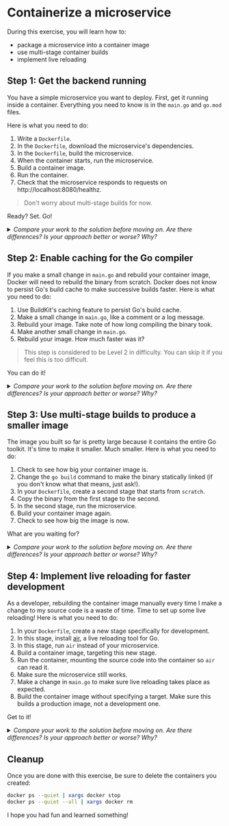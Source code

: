 # Containerize a microservice

During this exercise, you will learn how to:

- package a microservice into a container image
- use multi-stage container builds
- implement live reloading

## Step 1: Get the backend running

You have a simple microservice you want to deploy. First, get it running inside
a container. Everything you need to know is in the `main.go` and `go.mod` files.

Here is what you need to do:

1. Write a `Dockerfile`.
2. In the `Dockerfile`, download the microservice's dependencies.
3. In the `Dockerfile`, build the microservice.
4. When the container starts, run the microservice.
5. Build a container image.
6. Run the container.
7. Check that the microservice responds to requests on
   http://localhost:8080/healthz.

> Don't worry about multi-stage builds for now.

Ready? Set. Go!

<details>
    <summary><em>
    Compare your work to the solution before moving on. Are there differences? Is your approach better or worse? Why?
    </em></summary>

Your `Dockerfile` should look like:

```dockerfile
FROM golang:1.16-alpine

WORKDIR /app

COPY go.* ./
RUN go mod download

COPY main.go main.go
RUN go build -ldflags="-s -w" -o=microservice

EXPOSE 8080
ENTRYPOINT ["/app/microservice"]
```

The commands you use to build and run the container should be:

```bash
docker build -t microservice .
docker run -p 8080:8080 microservice
```

</details>

## Step 2: Enable caching for the Go compiler

If you make a small change in `main.go` and rebuild your container image,
Docker will need to rebuild the binary from scratch. Docker does not know to
persist Go's build cache to make successive builds faster. Here is what you
need to do:

1. Use BuildKit's caching feature to persist Go's build cache.
2. Make a small change in `main.go`, like a comment or a log message.
3. Rebuild your image. Take note of how long compiling the binary took.
4. Make another small change in `main.go`.
5. Rebuild your image. How much faster was it?

> This step is considered to be Level 2 in difficulty. You can skip it if you
> feel this is too difficult.

You can do it!

<details>
    <summary><em>
    Compare your work to the solution before moving on. Are there differences? Is your approach better or worse? Why?
    </em></summary>

The `RUN` instruction that builds the binary should look like this:

```dockerfile
RUN --mount=type=cache,target=/root/.cache/go-build \
    go build -ldflags="-s -w" -o=microservice
```

</details>

## Step 3: Use multi-stage builds to produce a smaller image

The image you built so far is pretty large because it contains the entire Go
toolkit. It's time to make it smaller. Much smaller. Here is what you need to
do:

1. Check to see how big your container image is.
2. Change the `go build` command to make the binary statically linked (if you
   don't know what that means, just ask!).
3. In your `Dockerfile`, create a second stage that starts from `scratch`.
4. Copy the binary from the first stage to the second.
5. In the second stage, run the microservice.
6. Build your container image again.
7. Check to see how big the image is now.

What are you waiting for?

<details>
    <summary><em>
    Compare your work to the solution before moving on. Are there differences? Is your approach better or worse? Why?
    </em></summary>

Your `Dockerfile` should look like this:

```dockerfile
FROM golang:1.16-alpine AS build

WORKDIR /app

COPY go.* ./
RUN go mod download

COPY main.go main.go
RUN --mount=type=cache,target=/root/.cache/go-build \
    CGO_ENABLED=0 go build -ldflags="-s -w" -o=microservice

# =========================================================

FROM scratch

COPY --from=build /app/microservice /microservice

EXPOSE 8080
ENTRYPOINT ["/microservice"]
```

</details>

## Step 4: Implement live reloading for faster development

As a developer, rebuilding the container image manually every time I make a
change to my source code is a waste of time. Time to set up some live reloading!
Here is what you need to do:

1. In your `Dockerfile`, create a new stage specifically for development.
2. In this stage, install [air](https://github.com/cosmtrek/air), a live
   reloading tool for Go.
3. In this stage, run `air` instead of your microservice.
4. Build a container image, targeting this new stage.
5. Run the container, mounting the source code into the container so `air` can
   read it.
6. Make sure the microservice still works.
7. Make a change in `main.go` to make sure live reloading takes place as
   expected.
8. Build the container image without specifying a target. Make sure this builds
   a production image, not a development one.

Get to it!

<details>
    <summary><em>
    Compare your work to the solution before moving on. Are there differences? Is your approach better or worse? Why?
    </em></summary>

Your `Dockerfile` should look like this:

```dockerfile
FROM golang:1.16-alpine AS base

WORKDIR /app

# =========================================================

FROM base AS development

RUN go install github.com/cosmtrek/air@v1.27.3

EXPOSE 8080
CMD ["air"]

# =========================================================

FROM base AS build

COPY go.* ./
RUN go mod download

COPY main.go main.go
RUN --mount=type=cache,target=/root/.cache/go-build \
    CGO_ENABLED=0 go build -ldflags="-s -w" -o=microservice

# =========================================================

FROM scratch AS production

COPY --from=build /app/microservice /microservice

EXPOSE 8080
ENTRYPOINT ["/microservice"]
```

To build and run your container with live reloading, you should use:

```bash
docker build -t microservice --target=development .
docker run -it -p 8080:8080 -v $PWD:/app microservice
```

These commands should still work as before:

```bash
docker build -t microservice .
docker run -p 8080:8080 microservice
```

</details>

## Cleanup

Once you are done with this exercise, be sure to delete the containers you
created:

```bash
docker ps --quiet | xargs docker stop
docker ps --quiet --all | xargs docker rm
```

I hope you had fun and learned something!
